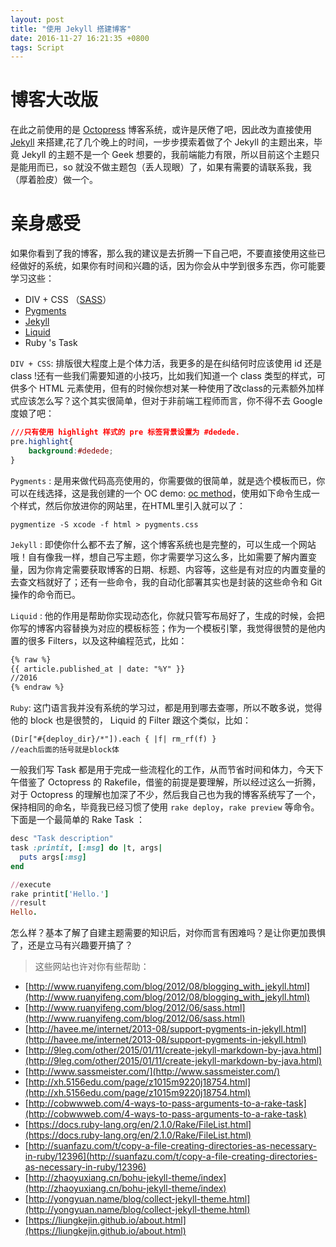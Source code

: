 ```yaml
---
layout: post
title: "使用 Jekyll 搭建博客"
date: 2016-11-27 16:21:35 +0800
tags: Script
---
```


博客大改版
========

在此之前使用的是 [Octopress](http://octopress.org/) 博客系统，或许是厌倦了吧，因此改为直接使用 [Jekyll](http://jekyllrb.com/) 来搭建,花了几个晚上的时间，一步步摸索着做了个 Jekyll 的主题出来，毕竟 Jekyll 的主题不是一个 Geek 想要的，我前端能力有限，所以目前这个主题只是能用而已，so 就没不做主题包（丢人现眼）了，如果有需要的请联系我，我（厚着脸皮）做一个。

亲身感受
=======

如果你看到了我的博客，那么我的建议是去折腾一下自己吧，不要直接使用这些已经做好的系统，如果你有时间和兴趣的话，因为你会从中学到很多东西，你可能要学习这些：

- DIV + CSS （[SASS](http://sass-lang.com/)）
- [Pygments](http://pygments.org/)
- [Jekyll](http://jekyllrb.com/)
- [Liquid](https://shopify.github.io/liquid/)
- Ruby 's Task

`DIV + CSS`: 排版很大程度上是个体力活，我更多的是在纠结何时应该使用 id 还是 class !还有一些我们需要知道的小技巧，比如我们知道一个 class 类型的样式，可供多个 HTML 元素使用，但有的时候你想对某一种使用了改class的元素额外加样式应该怎么写？这个其实很简单，但对于非前端工程师而言，你不得不去 Google 度娘了吧：

```css
///只有使用 highlight 样式的 pre 标签背景设置为 #dedede.
pre.highlight{
	background:#dedede;
}
```

`Pygments` : 是用来做代码高亮使用的，你需要做的很简单，就是选个模板而已，你可以在线选择，这是我创建的一个 OC demo: [oc method](http://pygments.org/demo/6324467/)，使用如下命令生成一个样式，然后你放进你的网站里，在HTML里引入就可以了：

```shell
pygmentize -S xcode -f html > pygments.css
```

`Jekyll` : 即使你什么都不去了解，这个博客系统也是完整的，可以生成一个网站哦！自有像我一样，想自己写主题，你才需要学习这么多，比如需要了解内置变量，因为你肯定需要获取博客的日期、标题、内容等，这些是有对应的内置变量的去查文档就好了；还有一些命令，我的自动化部署其实也是封装的这些命令和 Git 操作的命令而已。

`Liquid` : 他的作用是帮助你实现动态化，你就只管写布局好了，生成的时候，会把你写的博客内容替换为对应的模板标签；作为一个模板引擎，我觉得很赞的是他内置的很多 Filters，以及这种编程范式，比如：

```html
{% raw %}
{{ article.published_at | date: "%Y" }}
//2016
{% endraw %}
```

`Ruby`: 这门语言我并没有系统的学习过，都是用到哪去查哪，所以不敢多说，觉得他的 block 也是很赞的， Liquid 的 Filter 跟这个类似，比如：

```
(Dir["#{deploy_dir}/*"]).each { |f| rm_rf(f) }
//each后面的括号就是block体
```

一般我们写 Task 都是用于完成一些流程化的工作，从而节省时间和体力，今天下午借鉴了 Octopress 的 Rakefile，借鉴的前提是要理解，所以经过这么一折腾，对于 Octopress 的理解也加深了不少，然后我自己也为我的博客系统写了一个，保持相同的命名，毕竟我已经习惯了使用 `rake deploy`，`rake preview` 等命令。下面是一个最简单的 Rake Task ：

```ruby
desc "Task description"
task :printit, [:msg] do |t, args|
  puts args[:msg]
end

//execute
rake printit['Hello.']
//result
Hello.
```

怎么样？基本了解了自建主题需要的知识后，对你而言有困难吗？是让你更加畏惧了，还是立马有兴趣要开搞了？

> 这些网站也许对你有些帮助：

- [http://www.ruanyifeng.com/blog/2012/08/blogging_with_jekyll.html](http://www.ruanyifeng.com/blog/2012/08/blogging_with_jekyll.html)
- [http://www.ruanyifeng.com/blog/2012/06/sass.html](http://www.ruanyifeng.com/blog/2012/06/sass.html)
- [http://havee.me/internet/2013-08/support-pygments-in-jekyll.html](http://havee.me/internet/2013-08/support-pygments-in-jekyll.html)
- [http://9leg.com/other/2015/01/11/create-jekyll-markdown-by-java.html](http://9leg.com/other/2015/01/11/create-jekyll-markdown-by-java.html)
- [http://www.sassmeister.com/](http://www.sassmeister.com/)
- [http://xh.5156edu.com/page/z1015m9220j18754.html](http://xh.5156edu.com/page/z1015m9220j18754.html)
- [http://cobwwweb.com/4-ways-to-pass-arguments-to-a-rake-task](http://cobwwweb.com/4-ways-to-pass-arguments-to-a-rake-task)
- [https://docs.ruby-lang.org/en/2.1.0/Rake/FileList.html](https://docs.ruby-lang.org/en/2.1.0/Rake/FileList.html)
- [http://suanfazu.com/t/copy-a-file-creating-directories-as-necessary-in-ruby/12396](http://suanfazu.com/t/copy-a-file-creating-directories-as-necessary-in-ruby/12396)
- [http://zhaoyuxiang.cn/bohu-jekyll-theme/index](http://zhaoyuxiang.cn/bohu-jekyll-theme/index)
- [http://yongyuan.name/blog/collect-jekyll-theme.html](http://yongyuan.name/blog/collect-jekyll-theme.html)
- [https://liungkejin.github.io/about.html](https://liungkejin.github.io/about.html)
